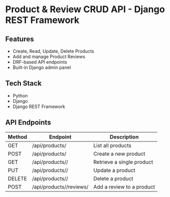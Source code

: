  
# Product & Review CRUD API - Django REST Framework

## Features

- Create, Read, Update, Delete Products
- Add and manage Product Reviews
- DRF-based API endpoints
- Built-in Django admin panel

## Tech Stack

- Python
- Django
- Django REST Framework


## API Endpoints

| Method | Endpoint               | Description                  |
|--------|------------------------|------------------------------|
| GET    | /api/products/         | List all products            |
| POST   | /api/products/         | Create a new product         |
| GET    | /api/products/<id>/    | Retrieve a single product    |
| PUT    | /api/products/<id>/    | Update a product             |
| DELETE | /api/products/<id>/    | Delete a product             |
| POST   | /api/products/<id>/reviews/ | Add a review to a product |
